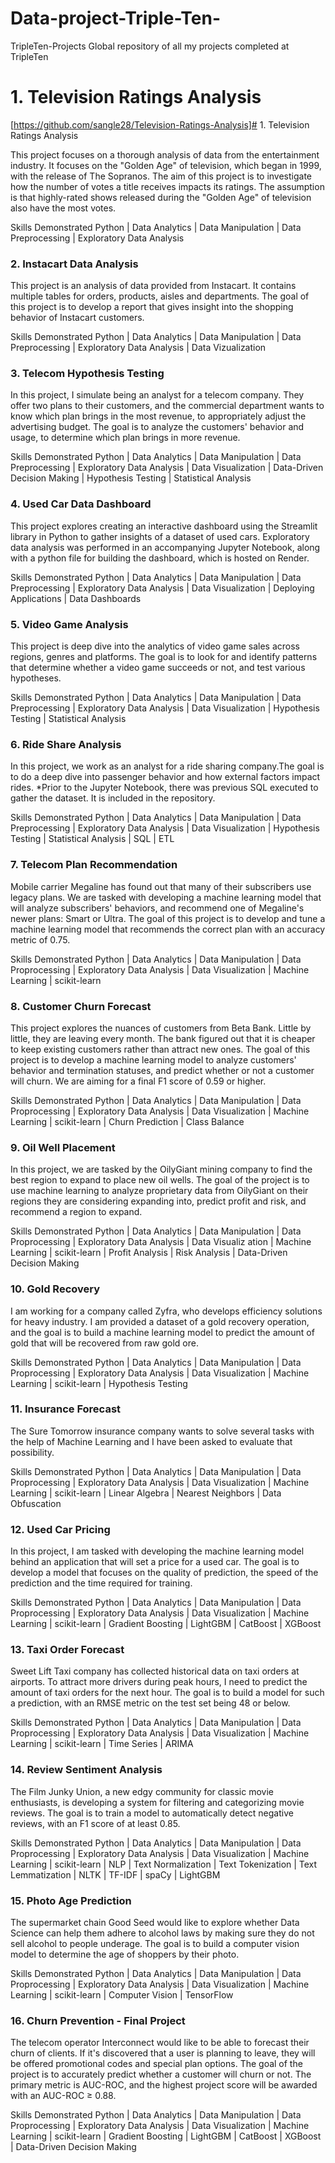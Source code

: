 # Data-project-Triple-Ten-
TripleTen-Projects
Global repository of all my projects completed at TripleTen

# 1. Television Ratings Analysis
[https://github.com/sangle28/Television-Ratings-Analysis]# 1. Television Ratings Analysis

This project focuses on a thorough analysis of data from the entertainment industry. It focuses on the "Golden Age" of television, which began in 1999, with the release of The Sopranos. The aim of this project is to investigate how the number of votes a title receives impacts its ratings. The assumption is that highly-rated shows released during the "Golden Age" of television also have the most votes.

Skills Demonstrated
Python | Data Analytics | Data Manipulation | Data Preprocessing | Exploratory Data Analysis

### 2. Instacart Data Analysis
This project is an analysis of data provided from Instacart. It contains multiple tables for orders, products, aisles and departments. The goal of this project is to develop a report that gives insight into the shopping behavior of Instacart customers.

Skills Demonstrated
Python | Data Analytics | Data Manipulation | Data Preprocessing | Exploratory Data Analysis | Data Vizualization

### 3. Telecom Hypothesis Testing
In this project, I simulate being an analyst for a telecom company. They offer two plans to their customers, and the commercial department wants to know which plan brings in the most revenue, to appropriately adjust the advertising budget. The goal is to analyze the customers' behavior and usage, to determine which plan brings in more revenue.

Skills Demonstrated Python | Data Analytics | Data Manipulation | Data Preprocessing | Exploratory Data Analysis | Data Visualization | Data-Driven Decision Making | Hypothesis Testing | Statistical Analysis

### 4. Used Car Data Dashboard
This project explores creating an interactive dashboard using the Streamlit library in Python to gather insights of a dataset of used cars. Exploratory data analysis was performed in an accompanying Jupyter Notebook, along with a python file for building the dashboard, which is hosted on Render.

Skills Demonstrated Python | Data Analytics | Data Manipulation | Data Preprocessing | Exploratory Data Analysis | Data Visualization | Deploying Applications | Data Dashboards

### 5. Video Game Analysis
This project is deep dive into the analytics of video game sales across regions, genres and platforms. The goal is to look for and identify patterns that determine whether a video game succeeds or not, and test various hypotheses.

Skills Demonstrated Python | Data Analytics | Data Manipulation | Data Preprocessing | Exploratory Data Analysis | Data Visualization | Hypothesis Testing | Statistical Analysis

### 6. Ride Share Analysis
In this project, we work as an analyst for a ride sharing company.The goal is to do a deep dive into passenger behavior and how external factors impact rides. *Prior to the Jupyter Notebook, there was previous SQL executed to gather the dataset. It is included in the repository.

Skills Demonstrated Python | Data Analytics | Data Manipulation | Data Preprocessing | Exploratory Data Analysis | Data Visualization | Hypothesis Testing | Statistical Analysis | SQL | ETL

### 7. Telecom Plan Recommendation
Mobile carrier Megaline has found out that many of their subscribers use legacy plans. We are tasked with developing a machine learning model that will analyze subscribers' behaviors, and recommend one of Megaline's newer plans: Smart or Ultra. The goal of this project is to develop and tune a machine learning model that recommends the correct plan with an accuracy metric of 0.75.

Skills Demonstrated Python | Data Analytics | Data Manipulation | Data Proprocessing | Exploratory Data Analysis | Data Visualization | Machine Learning | scikit-learn

### 8. Customer Churn Forecast
This project explores the nuances of customers from Beta Bank. Little by little, they are leaving every month. The bank figured out that it is cheaper to keep existing customers rather than attract new ones. The goal of this project is to develop a machine learning model to analyze customers' behavior and termination statuses, and predict whether or not a customer will churn. We are aiming for a final F1 score of 0.59 or higher.

Skills Demonstrated Python | Data Analytics | Data Manipulation | Data Proprocessing | Exploratory Data Analysis | Data Visualization | Machine Learning | scikit-learn | Churn Prediction | Class Balance

### 9. Oil Well Placement
In this project, we are tasked by the OilyGiant mining company to find the best region to expand to place new oil wells. The goal of the project is to use machine learning to analyze proprietary data from OilyGiant on their regions they are considering expanding into, predict profit and risk, and recommend a region to expand.

Skills Demonstrated Python | Data Analytics | Data Manipulation | Data Proprocessing | Exploratory Data Analysis | Data Visualiz ation | Machine Learning | scikit-learn | Profit Analysis | Risk Analysis | Data-Driven Decision Making

### 10. Gold Recovery
I am working for a company called Zyfra, who develops efficiency solutions for heavy industry. I am provided a dataset of a gold recovery operation, and the goal is to build a machine learning model to predict the amount of gold that will be recovered from raw gold ore.

Skills Demonstrated Python | Data Analytics | Data Manipulation | Data Proprocessing | Exploratory Data Analysis | Data Visualization | Machine Learning | scikit-learn | Hypothesis Testing

### 11. Insurance Forecast
The Sure Tomorrow insurance company wants to solve several tasks with the help of Machine Learning and I have been asked to evaluate that possibility.

Skills Demonstrated Python | Data Analytics | Data Manipulation | Data Proprocessing | Exploratory Data Analysis | Data Visualization | Machine Learning | scikit-learn | Linear Algebra | Nearest Neighbors | Data Obfuscation

### 12. Used Car Pricing
In this project, I am tasked with developing the machine learning model behind an application that will set a price for a used car. The goal is to develop a model that focuses on the quality of prediction, the speed of the prediction and the time required for training.

Skills Demonstrated Python | Data Analytics | Data Manipulation | Data Proprocessing | Exploratory Data Analysis | Data Visualization | Machine Learning | scikit-learn | Gradient Boosting | LightGBM | CatBoost | XGBoost

### 13. Taxi Order Forecast
Sweet Lift Taxi company has collected historical data on taxi orders at airports. To attract more drivers during peak hours, I need to predict the amount of taxi orders for the next hour. The goal is to build a model for such a prediction, with an RMSE metric on the test set being 48 or below.

Skills Demonstrated Python | Data Analytics | Data Manipulation | Data Proprocessing | Exploratory Data Analysis | Data Visualization | Machine Learning | scikit-learn | Time Series | ARIMA

### 14. Review Sentiment Analysis
The Film Junky Union, a new edgy community for classic movie enthusiasts, is developing a system for filtering and categorizing movie reviews. The goal is to train a model to automatically detect negative reviews, with an F1 score of at least 0.85.

Skills Demonstrated Python | Data Analytics | Data Manipulation | Data Proprocessing | Exploratory Data Analysis | Data Visualization | Machine Learning | scikit-learn | NLP | Text Normalization | Text Tokenization | Text Lemmatization | NLTK | TF-IDF | spaCy | LightGBM

### 15. Photo Age Prediction
The supermarket chain Good Seed would like to explore whether Data Science can help them adhere to alcohol laws by making sure they do not sell alcohol to people underage. The goal is to build a computer vision model to determine the age of shoppers by their photo.

Skills Demonstrated Python | Data Analytics | Data Manipulation | Data Proprocessing | Exploratory Data Analysis | Data Visualization | Machine Learning | scikit-learn | Computer Vision | TensorFlow

### 16. Churn Prevention - Final Project
The telecom operator Interconnect would like to be able to forecast their churn of clients. If it's discovered that a user is planning to leave, they will be offered promotional codes and special plan options. The goal of the project is to accurately predict whether a customer will churn or not. The primary metric is AUC-ROC, and the highest project score will be awarded with an AUC-ROC 
≥
 0.88.

Skills Demonstrated Python | Data Analytics | Data Manipulation | Data Proprocessing | Exploratory Data Analysis | Data Visualization | Machine Learning | scikit-learn | Gradient Boosting | LightGBM | CatBoost | XGBoost | Data-Driven Decision Making
